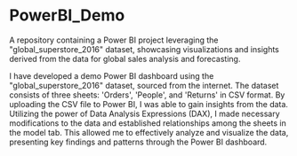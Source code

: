# PowerBI_Demo
A repository containing a Power BI project leveraging the "global_superstore_2016" dataset, showcasing visualizations and insights derived from the data for global sales analysis and forecasting.

I have developed a demo Power BI dashboard using the "global_superstore_2016" dataset, sourced from the internet. The dataset consists of three sheets: 'Orders', 'People', and 'Returns' in CSV format. By uploading the CSV file to Power BI, I was able to gain insights from the data. Utilizing the power of Data Analysis Expressions (DAX), I made necessary modifications to the data and established relationships among the sheets in the model tab. This allowed me to effectively analyze and visualize the data, presenting key findings and patterns through the Power BI dashboard.
